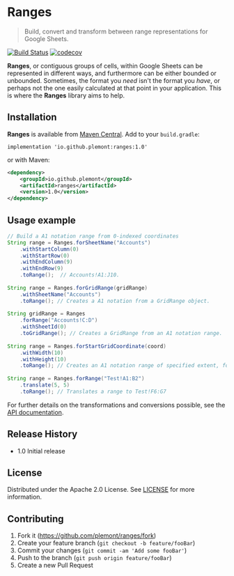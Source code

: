 # Ranges

> Build, convert and transform between range representations for Google Sheets.

[![Build Status](https://travis-ci.org/plemont/ranges.svg?branch=master)](https://travis-ci.org/plemont/ranges)
[![codecov](https://codecov.io/gh/plemont/ranges/branch/master/graph/badge.svg)](https://codecov.io/gh/plemont/ranges)

**Ranges**, or contiguous groups of cells, within Google Sheets can be represented in different ways, and furthermore can be either bounded or unbounded. Sometimes, the format you *need* isn't the format you *have*, or perhaps not the one easily calculated at that point in your application. This is where the **Ranges** library aims to help.

## Installation

**Ranges** is available from [Maven Central](https://search.maven.org/#artifactdetails%7Cio.github.plemont%7Cranges%7C1.0%7Cjar). Add to your `build.gradle`:

```
implementation 'io.github.plemont:ranges:1.0'
```

or with Maven:

```xml
<dependency>
    <groupId>io.github.plemont</groupId>
    <artifactId>ranges</artifactId>
    <version>1.0</version>
</dependency>
```

## Usage example

```java
// Build a A1 notation range from 0-indexed coordinates
String range = Ranges.forSheetName("Accounts")
    .withStartColumn(0)
    .withStartRow(0)
    .withEndColumn(9)
    .withEndRow(9)
    .toRange();  // Accounts!A1:J10.
    
String range = Ranges.forGridRange(gridRange)
    .withSheetName("Accounts")
    .toRange(); // Creates a A1 notation from a GridRange object.
    
String gridRange = Ranges
    .forRange("Accounts!C:D")
    .withSheetId(0)
    .toGridRange(); // Creates a GridRange from an A1 notation range.
    
String range = Ranges.forStartGridCoordinate(coord)
    .withWidth(10)
    .withHeight(10)
    .toRange(); // Creates an A1 notation range of specified extent, for a start GridCoordinate.
    
String range = Ranges.forRange("Test!A1:B2")
    .translate(5, 5)
    .toRange(); // Translates a range to Test!F6:G7
```

For further details on the transformations and conversions possible, see the [API documentation](https://plemont.github.io/ranges/api-docs/).

## Release History

* 1.0 Initial release

## License

Distributed under the Apache 2.0 License. See [LICENSE](LICENSE) for more information.

## Contributing

1. Fork it (<https://github.com/plemont/ranges/fork>)
2. Create your feature branch (`git checkout -b feature/fooBar`)
3. Commit your changes (`git commit -am 'Add some fooBar'`)
4. Push to the branch (`git push origin feature/fooBar`)
5. Create a new Pull Request
